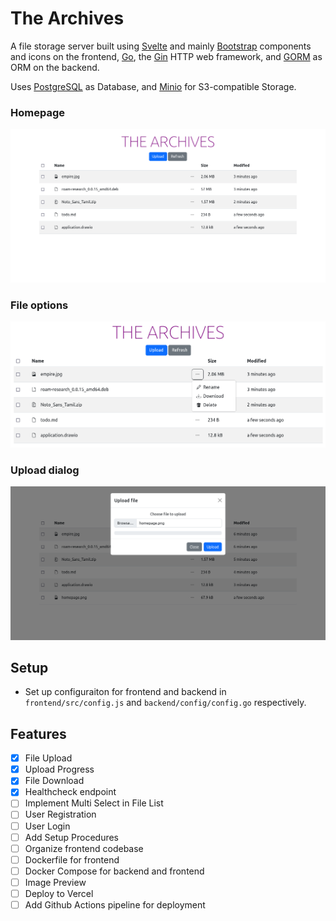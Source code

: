 # The Archives

A file storage server built using [Svelte](https://svelte.dev/) and mainly [Bootstrap](https://getbootstrap.com/) components and icons on the frontend, [Go](https://go.dev/), the [Gin](https://github.com/gin-gonic/gin) HTTP web framework, and [GORM](https://gorm.io/) as ORM on the backend.

Uses [PostgreSQL](https://www.postgresql.org/) as Database, and [Minio](https://min.io/) for S3-compatible Storage.

### Homepage
![](assets/homepage.png)

### File options
![](assets/file-options.png)

### Upload dialog

![](assets/upload-dialog.png)

## Setup
- Set up configuraiton for frontend and backend in `frontend/src/config.js` and `backend/config/config.go` respectively.

## Features

-   [x] File Upload
-   [x] Upload Progress
-   [x] File Download
-   [x] Healthcheck endpoint
-   [ ] Implement Multi Select in File List
-   [ ] User Registration
-   [ ] User Login
-   [ ] Add Setup Procedures
-   [ ] Organize frontend codebase
-   [ ] Dockerfile for frontend
-   [ ] Docker Compose for backend and frontend
-   [ ] Image Preview
-   [ ] Deploy to Vercel
-   [ ] Add Github Actions pipeline for deployment
